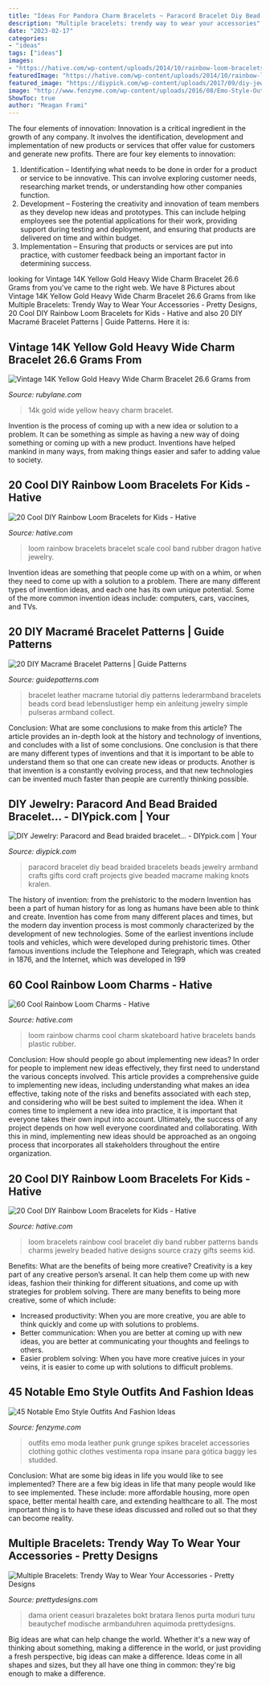 ```yaml
---
title: "Ideas For Pandora Charm Bracelets ~ Paracord Bracelet Diy Bead Braided Bracelets Beads Jewelry Armband Crafts Gifts Cord Craft Projects Give Beaded Macrame Making Knots Kralen"
description: "Multiple bracelets: trendy way to wear your accessories"
date: "2023-02-17"
categories:
- "ideas"
tags: ["ideas"]
images:
- "https://hative.com/wp-content/uploads/2014/10/rainbow-loom-bracelets/16-dragon-scale-rainbow-loom-bracelet.jpg"
featuredImage: "https://hative.com/wp-content/uploads/2014/10/rainbow-loom-charms/21-skateboard-rainbow-loom-charm.jpg"
featured_image: "https://diypick.com/wp-content/uploads/2017/09/diy-jewelry-paracord-and-bead-braided-bracelet.jpg"
image: "http://www.fenzyme.com/wp-content/uploads/2016/08/Emo-Style-Outfits-And-Fashion-Ideas-8-1.jpg"
ShowToc: true
author: "Meagan Frami"
---
```



The four elements of innovation:
Innovation is a critical ingredient in the growth of any company. It involves the identification, development and implementation of new products or services that offer value for customers and generate new profits.
There are four key elements to innovation:
1) Identification – Identifying what needs to be done in order for a product or service to be innovative. This can involve exploring customer needs, researching market trends, or understanding how other companies function.
2) Development – Fostering the creativity and innovation of team members as they develop new ideas and prototypes. This can include helping employees see the potential applications for their work, providing support during testing and deployment, and ensuring that products are delivered on time and within budget. 
3) Implementation – Ensuring that products or services are put into practice, with customer feedback being an important factor in determining success.

	

		
looking for Vintage 14K Yellow Gold Heavy Wide Charm Bracelet 26.6 Grams from you've came to the right web. We have 8 Pictures about Vintage 14K Yellow Gold Heavy Wide Charm Bracelet 26.6 Grams from like Multiple Bracelets: Trendy Way to Wear Your Accessories - Pretty Designs, 20 Cool DIY Rainbow Loom Bracelets for Kids - Hative and also 20 DIY Macramé Bracelet Patterns | Guide Patterns. Here it is:
		
    
## Vintage 14K Yellow Gold Heavy Wide Charm Bracelet 26.6 Grams From

<img loading=lazy src="http://cdn0.rubylane.com/shops/cachetantiques/2228.5L.jpg?61" onerror="this.onerror=null;this.src='https://tse2.mm.bing.net/th?id=OIP.mHQlGeiTl7eruz-BZEz-_QHaHa&amp;pid=15.1';" alt="Vintage 14K Yellow Gold Heavy Wide Charm Bracelet 26.6 Grams from">

_Source: rubylane.com_

>14k gold wide yellow heavy charm bracelet. 

	

Invention is the process of coming up with a new idea or solution to a problem. It can be something as simple as having a new way of doing something or coming up with a new product. Inventions have helped mankind in many ways, from making things easier and safer to adding value to society.

    
## 20 Cool DIY Rainbow Loom Bracelets For Kids - Hative

<img loading=lazy src="https://hative.com/wp-content/uploads/2014/10/rainbow-loom-bracelets/16-dragon-scale-rainbow-loom-bracelet.jpg" onerror="this.onerror=null;this.src='https://tse2.mm.bing.net/th?id=OIP.EJAu7mu3k48vsqrHo1GoMgHaJ4&amp;pid=15.1';" alt="20 Cool DIY Rainbow Loom Bracelets for Kids - Hative">

_Source: hative.com_

>loom rainbow bracelets bracelet scale cool band rubber dragon hative jewelry. 

	

Invention ideas are something that people come up with on a whim, or when they need to come up with a solution to a problem. There are many different types of invention ideas, and each one has its own unique potential. Some of the more common invention ideas include: computers, cars, vaccines, and TVs.

    
## 20 DIY Macramé Bracelet Patterns | Guide Patterns

<img loading=lazy src="http://www.guidepatterns.com/wp-content/uploads/2015/01/Leather-Macrame-Bracelet.jpg" onerror="this.onerror=null;this.src='https://tse2.mm.bing.net/th?id=OIP.ggctPy2lYcPOqIQyfy0fpQAAAA&amp;pid=15.1';" alt="20 DIY Macramé Bracelet Patterns | Guide Patterns">

_Source: guidepatterns.com_

>bracelet leather macrame tutorial diy patterns lederarmband bracelets beads cord bead lebenslustiger hemp ein anleitung jewelry simple pulseras armband collect. 

	

Conclusion: What are some conclusions to make from this article?
The article provides an in-depth look at the history and technology of inventions, and concludes with a list of some conclusions. One conclusion is that there are many different types of inventions and that it is important to be able to understand them so that one can create new ideas or products. Another is that invention is a constantly evolving process, and that new technologies can be invented much faster than people are currently thinking possible.

    
## DIY Jewelry: Paracord And Bead Braided Bracelet... - DIYpick.com | Your

<img loading=lazy src="https://diypick.com/wp-content/uploads/2017/09/diy-jewelry-paracord-and-bead-braided-bracelet.jpg" onerror="this.onerror=null;this.src='https://tse2.mm.bing.net/th?id=OIP.ZVlwtEe4M8EkZ7hMq80SLgHaLD&amp;pid=15.1';" alt="DIY Jewelry: Paracord and Bead braided bracelet... - DIYpick.com | Your">

_Source: diypick.com_

>paracord bracelet diy bead braided bracelets beads jewelry armband crafts gifts cord craft projects give beaded macrame making knots kralen. 

	

The history of invention: from the prehistoric to the modern
Invention has been a part of human history for as long as humans have been able to think and create. Invention has come from many different places and times, but the modern day invention process is most commonly characterized by the development of new technologies. Some of the earliest inventions include tools and vehicles, which were developed during prehistoric times. Other famous inventions include the Telephone and Telegraph, which was created in 1876, and the Internet, which was developed in 199
    
## 60 Cool Rainbow Loom Charms - Hative

<img loading=lazy src="https://hative.com/wp-content/uploads/2014/10/rainbow-loom-charms/21-skateboard-rainbow-loom-charm.jpg" onerror="this.onerror=null;this.src='https://tse3.mm.bing.net/th?id=OIP.yBOrQn3Z_jpfmniJ_mpc7QHaH_&amp;pid=15.1';" alt="60 Cool Rainbow Loom Charms - Hative">

_Source: hative.com_

>loom rainbow charms cool charm skateboard hative bracelets bands plastic rubber. 

	

Conclusion: How should people go about implementing new ideas?
In order for people to implement new ideas effectively, they first need to understand the various concepts involved. This article provides a comprehensive guide to implementing new ideas, including understanding what makes an idea effective, taking note of the risks and benefits associated with each step, and considering who will be best suited to implement the idea.
When it comes time to implement a new idea into practice, it is important that everyone takes their own input into account. Ultimately, the success of any project depends on how well everyone coordinated and collaborating. With this in mind, implementing new ideas should be approached as an ongoing process that incorporates all stakeholders throughout the entire organization.

    
## 20 Cool DIY Rainbow Loom Bracelets For Kids - Hative

<img loading=lazy src="https://hative.com/wp-content/uploads/2014/10/rainbow-loom-bracelets/18-cool-rainbow-loom-bracelet.jpg" onerror="this.onerror=null;this.src='https://tse4.mm.bing.net/th?id=OIP.wNk7NtuVKQbYYx93AfPlYgHaMb&amp;pid=15.1';" alt="20 Cool DIY Rainbow Loom Bracelets for Kids - Hative">

_Source: hative.com_

>loom bracelets rainbow cool bracelet diy band rubber patterns bands charms jewelry beaded hative designs source crazy gifts seems kid. 

	

Benefits: What are the benefits of being more creative?
Creativity is a key part of any creative person’s arsenal. It can help them come up with new ideas, fashion their thinking for different situations, and come up with strategies for problem solving. There are many benefits to being more creative, some of which include: 
- Increased productivity: When you are more creative, you are able to think quickly and come up with solutions to problems.
- Better communication: When you are better at coming up with new ideas, you are better at communicating your thoughts and feelings to others.
- Easier problem solving: When you have more creative juices in your veins, it is easier to come up with solutions to difficult problems.

    
## 45 Notable Emo Style Outfits And Fashion Ideas

<img loading=lazy src="http://www.fenzyme.com/wp-content/uploads/2016/08/Emo-Style-Outfits-And-Fashion-Ideas-8-1.jpg" onerror="this.onerror=null;this.src='https://tse1.mm.bing.net/th?id=OIP.Ixfj2pNm1p4ir6CVBI57IwHaLI&amp;pid=15.1';" alt="45 Notable Emo Style Outfits And Fashion Ideas">

_Source: fenzyme.com_

>outfits emo moda leather punk grunge spikes bracelet accessories clothing gothic clothes vestimenta ropa insane para gótica baggy les studded. 

	

Conclusion: What are some big ideas in life you would like to see implemented?
There are a few big ideas in life that many people would like to see implemented. These include: more affordable housing, more open space, better mental health care, and extending healthcare to all. The most important thing is to have these ideas discussed and rolled out so that they can become reality.

    
## Multiple Bracelets: Trendy Way To Wear Your Accessories - Pretty Designs

<img loading=lazy src="http://www.prettydesigns.com/wp-content/uploads/2014/07/Multiple-Bracelets-Ideas.jpg" onerror="this.onerror=null;this.src='https://tse3.mm.bing.net/th?id=OIP.ypLizVlz6wvCEKQUtGif5gHaFk&amp;pid=15.1';" alt="Multiple Bracelets: Trendy Way to Wear Your Accessories - Pretty Designs">

_Source: prettydesigns.com_

>dama orient ceasuri brazaletes bokt bratara llenos purta moduri turu beautychef modische armbanduhren aquimoda prettydesigns. 

	

Big ideas are what can help change the world. Whether it's a new way of thinking about something, making a difference in the world, or just providing a fresh perspective, big ideas can make a difference. Ideas come in all shapes and sizes, but they all have one thing in common: they're big enough to make a difference.


